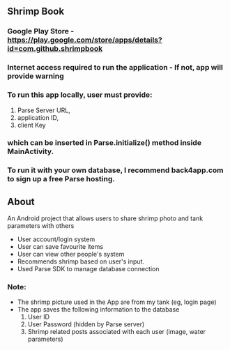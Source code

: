 ## Shrimp Book

### Google Play Store - https://play.google.com/store/apps/details?id=com.github.shrimpbook

### Internet access required to run the application - If not, app will provide warning

### To run this app locally, user must provide: 
1. Parse Server URL, 
2. application ID, 
3. client Key
### which can be inserted in Parse.initialize() method inside MainActivity.
### To run it with your own database, I recommend back4app.com to sign up a free Parse hosting.


## About
An Android project that allows users to share shrimp photo and tank parameters with others
- User account/login system
- User can save favourite items
- User can view other people's system
- Recommends shrimp based on user's input. 
- Used Parse SDK to manage database connection

### Note:
- The shrimp picture used in the App are from my tank (eg, login page)
- The app saves the following information to the database
  1. User ID
  2. User Password (hidden by Parse server)
  3. Shrimp related posts associated with each user (image, water parameters)
 
